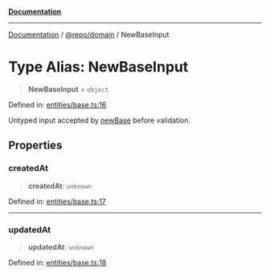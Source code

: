 [**Documentation**](../../../README.md)

***

[Documentation](../../../README.md) / [@repo/domain](../README.md) / NewBaseInput

# Type Alias: NewBaseInput

> **NewBaseInput** = `object`

Defined in: [entities/base.ts:16](https://github.com/o3osatoshi/experiment/blob/04dfa58df6e48824a200a24d77afef7ce464e1ae/packages/domain/src/entities/base.ts#L16)

Untyped input accepted by [newBase](../functions/newBase.md) before validation.

## Properties

### createdAt

> **createdAt**: `unknown`

Defined in: [entities/base.ts:17](https://github.com/o3osatoshi/experiment/blob/04dfa58df6e48824a200a24d77afef7ce464e1ae/packages/domain/src/entities/base.ts#L17)

***

### updatedAt

> **updatedAt**: `unknown`

Defined in: [entities/base.ts:18](https://github.com/o3osatoshi/experiment/blob/04dfa58df6e48824a200a24d77afef7ce464e1ae/packages/domain/src/entities/base.ts#L18)
